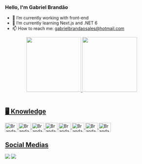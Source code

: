 ### Hello, I'm Gabriel Brandão

- 🔭 I’m currently working with front-end
- 🌱 I’m currently learning Next.js and .NET 6
- 📫 How to reach me: gabrielbrandaosales@hotmail.com

<div align="center">
  <a href="https://github.com/gabrielbrandaosales">
  <img height="180em" src="https://github-readme-stats.vercel.app/api?username=gabrielbrandaosales&show_icons=true&theme=aura&include_all_commits=true&count_private=true"/>
  <img height="180em" src="https://github-readme-stats.vercel.app/api/top-langs/?username=gabrielbrandaosales&layout=compact&langs_count=7&theme=aura"/>
</div><br>

<div style="display: inline_block">
  <h2>🖥️ Knowledge</h2>
  <img align="center" alt="Brandao-Html" height="30" width="40" src="https://cdn.jsdelivr.net/gh/devicons/devicon/icons/html5/html5-original.svg">
  <img align="center" alt="Brandao-Css" height="30" width="40" src="https://cdn.jsdelivr.net/gh/devicons/devicon/icons/css3/css3-original.svg">
  <img align="center" alt="Brandao-C" height="30" width="40" src="https://cdn.jsdelivr.net/gh/devicons/devicon/icons/c/c-original.svg">
  <img align="center" alt="Brandao-Js" height="30" width="40" src="https://cdn.jsdelivr.net/gh/devicons/devicon/icons/javascript/javascript-original.svg">
  <img align="center" alt="Brandao-Ts" height="30" width="40" src="https://cdn.jsdelivr.net/gh/devicons/devicon/icons/typescript/typescript-original.svg" />
  <img align="center" alt="Brandao-NodeJs" height="30" width="40" src="https://cdn.jsdelivr.net/gh/devicons/devicon/icons/nodejs/nodejs-original.svg">
  <img align="center" alt="Brandao-ReactJs" height="30" width="40" src="https://cdn.jsdelivr.net/gh/devicons/devicon/icons/react/react-original.svg">
  <img align="center" alt="Brandao-NextJs" src="https://cdn.jsdelivr.net/gh/devicons/devicon/icons/nextjs/nextjs-original.svg" height="30" width="40">
</div>
  
<div> 
  <h2>Social Medias</h2>
  <a href = "mailto:gabrielbrandaosales13@gmail.com"><img src="https://img.shields.io/badge/-Gmail-%23333?style=for-the-badge&logo=gmail&logoColor=white" target="_blank"></a>
  <a href="https://www.linkedin.com/in/gabrielbrandaosales" target="_blank"><img src="https://img.shields.io/badge/-LinkedIn-%230077B5?style=for-the-badge&logo=linkedin&logoColor=white" target="_blank"></a>  
</div>

<!--![Snake animation](https://github.com/gabrielbrandaosales/gabrielbrandaosales/blob/output/github-contribution-grid-snake.svg) -->

